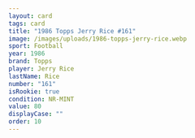 ```yaml
---
layout: card
tags: card
title: "1986 Topps Jerry Rice #161"
image: /images/uploads/1986-topps-jerry-rice.webp
sport: Football
year: 1986
brand: Topps
player: Jerry Rice
lastName: Rice
number: "161"
isRookie: true
condition: NR-MINT
value: 80
displayCase: ""
order: 10
---
```

